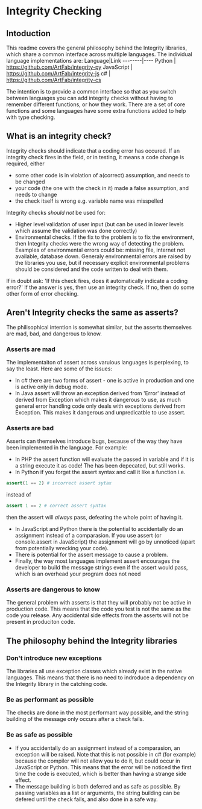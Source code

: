 # Integrity Checking

## Intoduction

This readme covers the general philosophy behind the Integrity libraries, which share a common interface across multiple languages. The individual language implementations are:
Language|Link
--------|----
Python | https://github.com/ArtFab/integrity-py
JavaScript | https://github.com/ArtFab/integrity-js
c# | https://github.com/ArtFab/integrity-cs

The intention is to provide a common interface so that as you switch between languages you can add integrity checks without having to remember different functions, or how they work. There are a set of core functions and some languages have some extra functions added to help with type checking.

## What is an integrity check?

Integrity checks should indicate that a coding error has occured. If an integrity check fires in the field, or in testing, it means a code change is required, either 
* some other code is in violation of a(correct) assumption, and needs to be changed
* your code (the one with the check in it) made a false assumption, and needs to change
* the check itself is wrong e.g. variable name was misspelled

Integrity checks *should not* be used for:
* Higher level validation of user input (but can be used in lower levels which assume the validation was done correctly)
* Environmental checks. If the fix to the problem is to fix the environment, then Integrity checks were the wrong way of detecting the problem. Examples of environmental errors could be: missing file, internet not available, database down. Generaly environmental errors are raised by the libraries you use, but if necessary explicit environmental problems should be considered and the code written to deal with them.

If in doubt ask: 'If this check fires, does it automatically indicate a coding error?' If the answer is yes, then use an integrity check. If no, then do some other form of error checking.

## Aren't Integrity checks the same as asserts?
The philisophical intention is somewhat similar, but the asserts themselves are mad, bad, and dangerous to know.
### Asserts are mad
The implementaiton of assert across varuious languages is perplexing, to say the least. Here are some of the issues:
* In c# there are two forms of assert - one is active in production and one is active only in debug mode.
* In Java assert will throw an exception derived from 'Error' instead of derived from Exception which makes it dangerous to use, as much general error handling code only deals with exceptions derived from Exception. This makes it dangerous and unpredicatble to use assert.
### Asserts are bad
Asserts can themselves introduce bugs, because of the way they have been implemented in the language. For example:
* In PHP the assert function will evaluate the passed in variable and if it is a string execute it as code! The has been depecated, but still works.
* In Python if you forget the assert syntax and call it like a function i.e.
```python
assert(1 == 2) # incorrect assert sytax
```
instead of
```python
assert 1 == 2 # correct assert syntax
```
then the assert will *always* pass, defeating the whole point of having it.
* In JavaScript and Python there is the potential to accidentally do an assignment instead of a comparasion. If you use assert (or console.assert in JavaScript) the assignment will go by unnoticed (apart from potentially wrecking your code).
* There is potential for the assert message to cause a problem. 
* Finally, the way most languages implement assert encourages the developer to build the message strings even if the assert would pass, which is an overhead your program does not need
### Asserts are dangerous to know
The general problem with asserts is that they will probably not be active in production code. This means that the code you test is not the same as the code you release. Any accidental side effects from the asserts will not be present in produciton code.

## The philosophy behind the Integrity libraries

### Don't introduce new exceptions
The libraries all use exception classes which already exist in the native languages. This means that there is no need to indroduce a dependency on the Integrity library in the catching code.

### Be as performant as possible
The checks are done in the most performant way possible, and the string building of the message only occurs after a check fails.

### Be as safe as possible
* If you accidentally do an assignment instead of a comparasion, an exception will be raised. Note that this is not possible in c# (for example) because the compiler will not allow you to do it, but could occur in JavaScript or Python. This means that the error will be noticed the first time the code is executed, which is better than having a strange side effect.
* The message building is both deferred and as safe as possible. By passing variables as a list or arguments, the string building can be defered until the check fails, and also done in a safe way.